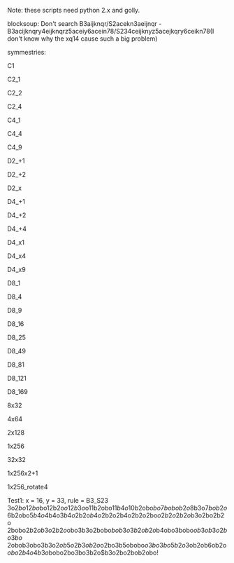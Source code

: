 Note: these scripts need python 2.x and golly.

blocksoup: Don't search B3aijknqr/S2acekn3aeijnqr - B3acijknqry4eijknqrz5aceiy6acein78/S234ceijknyz5acejkqry6ceikn78(I don't know why the xq14 cause such a big problem)

symmestries:

C1

C2_1

C2_2

C2_4

C4_1

C4_4

C4_9

D2_+1

D2_+2

D2_x

D4_+1

D4_+2

D4_+4

D4_x1

D4_x4

D4_x9

D8_1

D8_4

D8_9

D8_16

D8_25

D8_49

D8_81

D8_121

D8_169

8x32

4x64

2x128

1x256

32x32

1x256x2+1

1x256_rotate4

Test1:
x = 16, y = 33, rule = B3_S23
3o$2bo12bo$bo12b2o$o12b3o$o11b2obo$11b4o$10b2obo$bo7bobob2o$8b3o$7bob
2o$6b2obo$5b4o$4b4o$3b4o$2b2o$b4o2$b2o2b4o2b2o2bo$o2b2o2b2o$b3o2bo2b2o
2bobo$2b2ob3o2b2o$obo3b3o2bobo$bob3o3b2ob2o$b4obo3bobo$ob3ob3o2bo3bo$
2obob3obo3b3o$2ob5o2b3ob2o$o2bo3b5obobo$o3bo3bo5b2o$3ob2ob6ob2o$obo2b
4o4b3o$bobo2bo3bo3b2o$b3o2bo2bob2obo!
